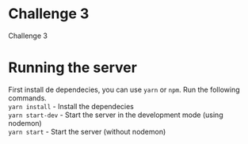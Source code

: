 # Challenge 3

Challenge 3

# Running the server

First install de dependecies, you can use `yarn` or `npm`. Run the following commands.  
`yarn install` - Install the dependecies  
`yarn start-dev` - Start the server in the development mode (using nodemon)  
`yarn start` - Start the server (without nodemon)
